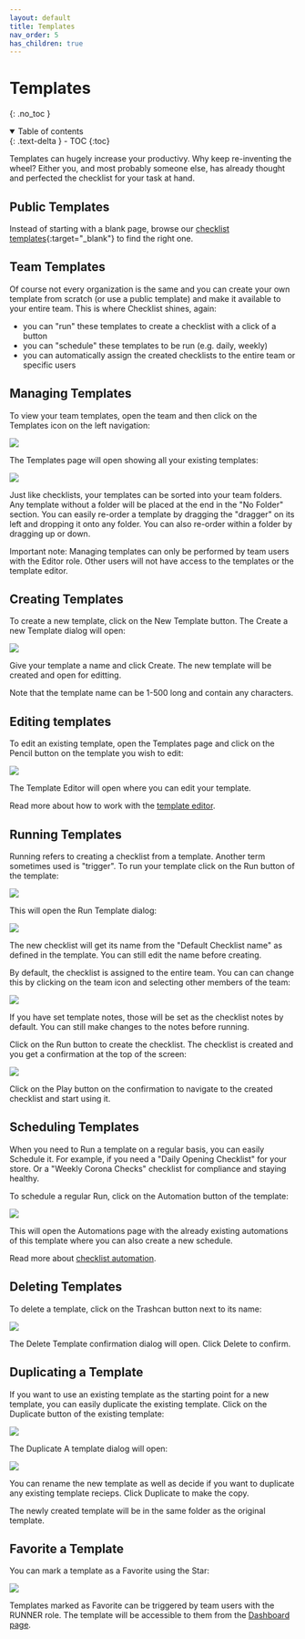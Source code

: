 ```yaml
---
layout: default
title: Templates
nav_order: 5
has_children: true
---
```

# Templates
{: .no_toc }


<details open markdown="block">
  <summary>
    Table of contents
  </summary>
  {: .text-delta }
- TOC
{:toc}
</details>


Templates can hugely increase your productivy. Why keep re-inventing the wheel? Either you, and most probably someone else, has already thought and perfected the checklist for your task at hand. 

## Public Templates
Instead of starting with a blank page, browse our [checklist templates](https://checklist.com/templates){:target="_blank"} to find the right one. 

## Team Templates

Of course not every organization is the same and you can create your own template from scratch (or use a public template) and make it available to your entire team. This is where Checklist shines, again:
* you can "run" these templates to create a checklist with a click of a button
* you can "schedule" these templates to be run (e.g. daily, weekly)
* you can automatically assign the created checklists to the entire team or specific users


## Managing Templates
To view your team templates, open the team and then click on the Templates icon on the left navigation:

![](/assets/images/templates/templates-menu.png)

The Templates page will open showing all your existing templates:

![](/assets/images/templates/templates-list.png)

Just like checklists, your templates can be sorted into your team folders. Any template without a folder will be placed at the end in the "No Folder" section. You can easily re-order a template by dragging the "dragger" on its left and dropping it onto any folder. You can also re-order within a folder by dragging up or down.

Important note: Managing templates can only be performed by team users with the Editor role. Other users will not have access to the templates or the template editor.

## Creating Templates
To create a new template, click on the New Template button. The Create a new Template dialog will open:

![](/assets/images/templates/templates-add.png)

Give your template a name and click Create. The new template will be created and open for editting. 

Note that the template name can be 1-500 long and contain any characters.

## Editing templates
To edit an existing template, open the Templates page and click on the Pencil button on the template you wish to edit:

![](/assets/images/templates/templates-editor-button.png)

The Template Editor will open where you can edit your template. 

Read more about how to work with the [template editor](/templates/template-editor/).

## Running Templates
Running refers to creating a checklist from a template. Another term sometimes used is "trigger". To run your template click on the Run button of the template:

![](/assets/images/templates/templates-run-button.png)

This will open the Run Template dialog:

![](/assets/images/templates/templates-run-dialog.png)

The new checklist will get its name from the "Default Checklist name" as defined in the template. You can still edit the name before creating.

By default, the checklist is assigned to the entire team. You can can change this by clicking on the team icon and selecting other members of the team:

![](/assets/images/templates/templates-run-assign.png)

If you have set template notes, those will be set as the checklist notes by default. You can still make changes to the notes before running. 

Click on the Run button to create the checklist. The checklist is created and you get a confirmation at the top of the screen:

![](/assets/images/templates/templates-run-confirm.png)

Click on the Play button on the confirmation to navigate to the created checklist and start using it.

## Scheduling Templates
When you need to Run a template on a regular basis, you can easily Schedule it. For example, if you need a "Daily Opening Checklist" for your store. Or a "Weekly Corona Checks" checklist for compliance and staying healthy.

To schedule a regular Run, click on the Automation button of the template:

![](/assets/images/templates/templates-schedule-button.png)

This will open the Automations page with the already existing automations of this template where you can also create a new schedule. 

Read more about [checklist automation](/automation).

## Deleting Templates

To delete a template, click on the Trashcan button next to its name:

![](/assets/images/templates/templates-delete-button.png)

The Delete Template confirmation dialog will open. Click Delete to confirm.

## Duplicating a Template
If you want to use an existing template as the starting point for a new template, you can easily duplicate the existing template. Click on the Duplicate button of the existing template:

![](/assets/images/templates/templates-duplicate-button.png)

The Duplicate A template dialog will open:

![](/assets/images/templates/templates-duplicate-dialog.png)

You can rename the new template as well as decide if you want to duplicate any existing template recieps. Click Duplicate to make the copy. 

The newly created template will be in the same folder as the original template.

## Favorite a Template
You can mark a template as a Favorite using the Star:

![](/assets/images/templates/templates-favorite-button.png)

Templates marked as Favorite can be triggered by team users with the RUNNER role. The template will be accessible to them from the [Dashboard page](/dashboard).